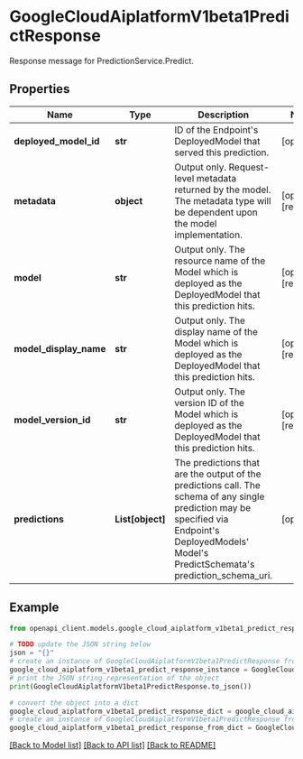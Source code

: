 # GoogleCloudAiplatformV1beta1PredictResponse

Response message for PredictionService.Predict.

## Properties

Name | Type | Description | Notes
------------ | ------------- | ------------- | -------------
**deployed_model_id** | **str** | ID of the Endpoint&#39;s DeployedModel that served this prediction. | [optional] 
**metadata** | **object** | Output only. Request-level metadata returned by the model. The metadata type will be dependent upon the model implementation. | [optional] [readonly] 
**model** | **str** | Output only. The resource name of the Model which is deployed as the DeployedModel that this prediction hits. | [optional] [readonly] 
**model_display_name** | **str** | Output only. The display name of the Model which is deployed as the DeployedModel that this prediction hits. | [optional] [readonly] 
**model_version_id** | **str** | Output only. The version ID of the Model which is deployed as the DeployedModel that this prediction hits. | [optional] [readonly] 
**predictions** | **List[object]** | The predictions that are the output of the predictions call. The schema of any single prediction may be specified via Endpoint&#39;s DeployedModels&#39; Model&#39;s PredictSchemata&#39;s prediction_schema_uri. | [optional] 

## Example

```python
from openapi_client.models.google_cloud_aiplatform_v1beta1_predict_response import GoogleCloudAiplatformV1beta1PredictResponse

# TODO update the JSON string below
json = "{}"
# create an instance of GoogleCloudAiplatformV1beta1PredictResponse from a JSON string
google_cloud_aiplatform_v1beta1_predict_response_instance = GoogleCloudAiplatformV1beta1PredictResponse.from_json(json)
# print the JSON string representation of the object
print(GoogleCloudAiplatformV1beta1PredictResponse.to_json())

# convert the object into a dict
google_cloud_aiplatform_v1beta1_predict_response_dict = google_cloud_aiplatform_v1beta1_predict_response_instance.to_dict()
# create an instance of GoogleCloudAiplatformV1beta1PredictResponse from a dict
google_cloud_aiplatform_v1beta1_predict_response_from_dict = GoogleCloudAiplatformV1beta1PredictResponse.from_dict(google_cloud_aiplatform_v1beta1_predict_response_dict)
```
[[Back to Model list]](../README.md#documentation-for-models) [[Back to API list]](../README.md#documentation-for-api-endpoints) [[Back to README]](../README.md)


